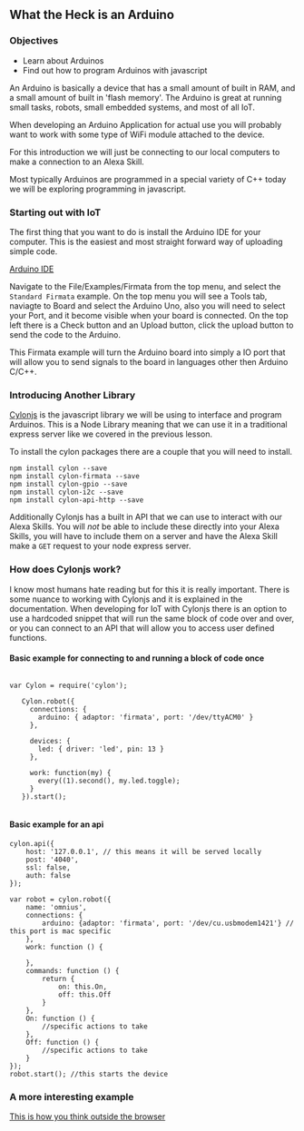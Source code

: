 ## What the Heck is an Arduino
### Objectives
* Learn about Arduinos
* Find out how to program Arduinos with javascript

An Arduino is basically a device that has a small amount of built in RAM, and a small amount of built in 'flash memory'. 
The Arduino is great at running small tasks, robots, small embedded systems, and most of all IoT.

When developing an Arduino Application for actual use you will probably want to work with some type of WiFi module attached to the device.

For this introduction we will just be connecting to our local computers to make a connection to an Alexa Skill.

Most typically Arduinos are programmed in a special variety of C++ today we will be exploring programming in javascript.


### Starting out with IoT

The first thing that you want to do is install the Arduino IDE for your computer. This is the easiest and most straight forward way of uploading simple code.

[Arduino IDE](https://www.arduino.cc/en/Main/Software)

Navigate to the File/Examples/Firmata from the top menu, and select the `Standard Firmata` example. 
On the top menu you will see a Tools tab, naviagte to Board and select the Arduino Uno, also you will 
need to select your Port, and it become visible when your board is connected.
On the top left there is a Check button and an Upload button, click the upload button to send the code to the Arduino. 

This Firmata example will turn the Arduino board into simply a IO port that will allow you to send signals to the board 
in languages other then Arduino C/C++.

### Introducing Another Library

[Cylonjs](https://cylonjs.com/) is the javascript library we will be using to interface and program Arduinos. 
This is a Node Library meaning that we can use it in a traditional express server like we covered in the previous lesson.

To install the cylon packages there are a couple that you will need to install.

``` 
npm install cylon --save
npm install cylon-firmata --save
npm install cylon-gpio --save
npm install cylon-i2c --save
npm install cylon-api-http --save
```

Additionally Cylonjs has a built in API that we can use to interact with our Alexa Skills. 
You will *not* be able to include these directly into your Alexa Skills, you will have to 
include them on a server and have the Alexa Skill make a `GET` request to your node express server.

### How does Cylonjs work?

I know most humans hate reading but for this it is really important. There is some nuance to working with Cylonjs and it is explained in the documentation.
When developing for IoT with Cylonjs there is an option to use a hardcoded snippet that will run the same block of code over and over, 
or you can connect to an API that will allow you to access user defined functions.

#### Basic example for connecting to and running a block of code once

```

var Cylon = require('cylon');
   
   Cylon.robot({
     connections: {
       arduino: { adaptor: 'firmata', port: '/dev/ttyACM0' }
     },
   
     devices: {
       led: { driver: 'led', pin: 13 }
     },
   
     work: function(my) {
       every((1).second(), my.led.toggle);
     }
   }).start();
   
```

#### Basic example for an api

```
cylon.api({
    host: '127.0.0.1', // this means it will be served locally
    post: '4040',
    ssl: false,
    auth: false
});

var robot = cylon.robot({
    name: 'omnius',
    connections: {
        arduino: {adaptor: 'firmata', port: '/dev/cu.usbmodem1421'} // this port is mac specific
    },
    work: function () {

    },
    commands: function () {
        return {
            on: this.On,
            off: this.Off
        }
    },
    On: function () {
        //specific actions to take
    },
    Off: function () {
        //specific actions to take
    }
});
robot.start(); //this starts the device
```

### A more interesting example

[This is how you think outside the browser](https://github.com/sammyboy45467/cylon-express-server)